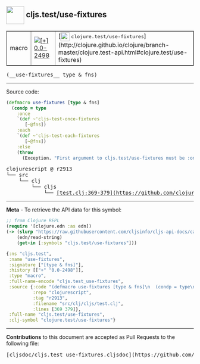 ## <img width="48px" valign="middle" src="http://i.imgur.com/Hi20huC.png"> cljs.test/use-fixtures

 <table border="1">
<tr>

<td>macro</td>
<td><a href="https://github.com/cljsinfo/cljs-api-docs/tree/0.0-2498"><img valign="middle" alt="[+] 0.0-2498" src="https://img.shields.io/badge/+-0.0--2498-lightgrey.svg"></a> </td>
<td>
[<img height="24px" valign="middle" src="http://i.imgur.com/1GjPKvB.png"> <samp>clojure.test/use-fixtures</samp>](http://clojure.github.io/clojure/branch-master/clojure.test-api.html#clojure.test/use-fixtures)
</td>
</tr>
</table>

 <samp>
(__use-fixtures__ type & fns)<br>
</samp>

---





Source code:

```clj
(defmacro use-fixtures [type & fns]
  (condp = type
    :once
    `(def ~'cljs-test-once-fixtures
       [~@fns])
    :each
    `(def ~'cljs-test-each-fixtures
       [~@fns])
    :else
    (throw
      (Exception. "First argument to cljs.test/use-fixtures must be :once or :each"))))
```

 <pre>
clojurescript @ r2913
└── src
    └── clj
        └── cljs
            └── <ins>[test.clj:369-379](https://github.com/clojure/clojurescript/blob/r2913/src/clj/cljs/test.clj#L369-L379)</ins>
</pre>


---

__Meta__ - To retrieve the API data for this symbol:

```clj
;; from Clojure REPL
(require '[clojure.edn :as edn])
(-> (slurp "https://raw.githubusercontent.com/cljsinfo/cljs-api-docs/catalog/cljs-api.edn")
    (edn/read-string)
    (get-in [:symbols "cljs.test/use-fixtures"]))
```

```clj
{:ns "cljs.test",
 :name "use-fixtures",
 :signature ["[type & fns]"],
 :history [["+" "0.0-2498"]],
 :type "macro",
 :full-name-encode "cljs.test_use-fixtures",
 :source {:code "(defmacro use-fixtures [type & fns]\n  (condp = type\n    :once\n    `(def ~'cljs-test-once-fixtures\n       [~@fns])\n    :each\n    `(def ~'cljs-test-each-fixtures\n       [~@fns])\n    :else\n    (throw\n      (Exception. \"First argument to cljs.test/use-fixtures must be :once or :each\"))))",
          :repo "clojurescript",
          :tag "r2913",
          :filename "src/clj/cljs/test.clj",
          :lines [369 379]},
 :full-name "cljs.test/use-fixtures",
 :clj-symbol "clojure.test/use-fixtures"}

```

---

__Contributions__ to this document are accepted as Pull Requests to the following file:

 <pre>
[cljsdoc/cljs.test_use-fixtures.cljsdoc](https://github.com/cljsinfo/cljs-api-docs/blob/master/cljsdoc/cljs.test_use-fixtures.cljsdoc)
</pre>

